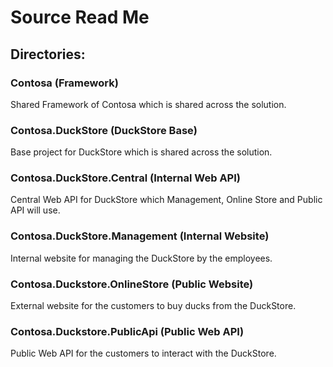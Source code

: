 # Source Read Me

## Directories:
### Contosa (Framework)
Shared Framework of Contosa which is shared across the solution.

### Contosa.DuckStore (DuckStore Base)
Base project for DuckStore which is shared across the solution.

### Contosa.DuckStore.Central (Internal Web API)
Central Web API for DuckStore which Management, Online Store and Public API will use.

### Contosa.DuckStore.Management (Internal Website)
Internal website for managing the DuckStore by the employees.

### Contosa.Duckstore.OnlineStore (Public Website)
External website for the customers to buy ducks from the DuckStore.

### Contosa.Duckstore.PublicApi (Public Web API)
Public Web API for the customers to interact with the DuckStore.